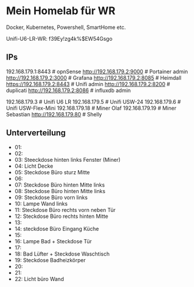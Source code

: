 # Mein Homelab für WR

Docker, Kubernetes, Powershell, SmartHome etc.

Unifi-U6-LR-WR: f39Ey!zg4k%$EW54Gsgo

## IPs
192.168.179.1:8443           # opnSense
http://192.168.179.2:9000    # Portainer admin
http://192.168.179.2:3000    # Grafana 
http://192.168.179.2:8085    # Heimdall 
https://192.168.179.2:8443   # Unifi  admin
http://192.168.179.2:8200    # duplicati 
http://192.168.179.2:8086    # influxdb  admin

192.168.179.3                # Unifi U6 LR
192.168.179.5                # Unifi USW-24
192.168.179.6                # Unifi USW-Flex-Mini
192.168.179.18               # Miner Olaf
192.168.179.19               # Miner Sebastian
http://192.168.179.80        # Shelly 

## Unterverteilung
- 01: 
- 02: 
- 03: Steeckdose hinten links Fenster (Miner)
- 04: Licht Decke
- 05: Steckdose Büro sturz Mitte
- 06: 
- 07: Steckdose Büro hinten Mitte links
- 08: Steckdose Büro hinten Mitte links
- 09: Steckdose Büro vorn links
- 10: Lampe Wand links
- 11: Steckdose Büro rechts vorn neben Tür
- 12: Steckdose Büro rechts hinten Mitte
- 13:
- 14: steckdose Büro Eingang Küche
- 15:
- 16: Lampe Bad + Steckdose Tür
- 17: 
- 18: Bad Lüfter + Steckdose Waschtisch
- 19: Steckdose Badheizkörper
- 20: 
- 21:
- 22: Licht büro Wand

